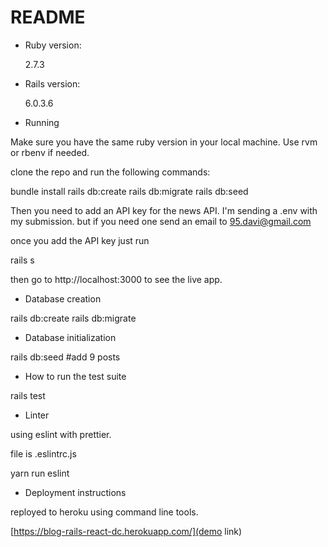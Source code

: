 # README

- Ruby version:

  2.7.3

- Rails version:

  6.0.3.6

- Running

Make sure you have the same ruby version in your local machine. Use rvm or rbenv if needed.

clone the repo and run the following commands:

bundle install
rails db:create
rails db:migrate
rails db:seed

Then you need to add an API key for the news API. I'm sending a .env with my submission. but if you need one send an email to 95.davi@gmail.com

once you add the API key just run

rails s

then go to http://localhost:3000 to see the live app.

- Database creation

rails db:create
rails db:migrate

- Database initialization

rails db:seed #add 9 posts

- How to run the test suite

rails test

- Linter

using eslint with prettier.

file is .eslintrc.js

yarn run eslint

- Deployment instructions

reployed to heroku using command line tools.

[https://blog-rails-react-dc.herokuapp.com/](demo link)
